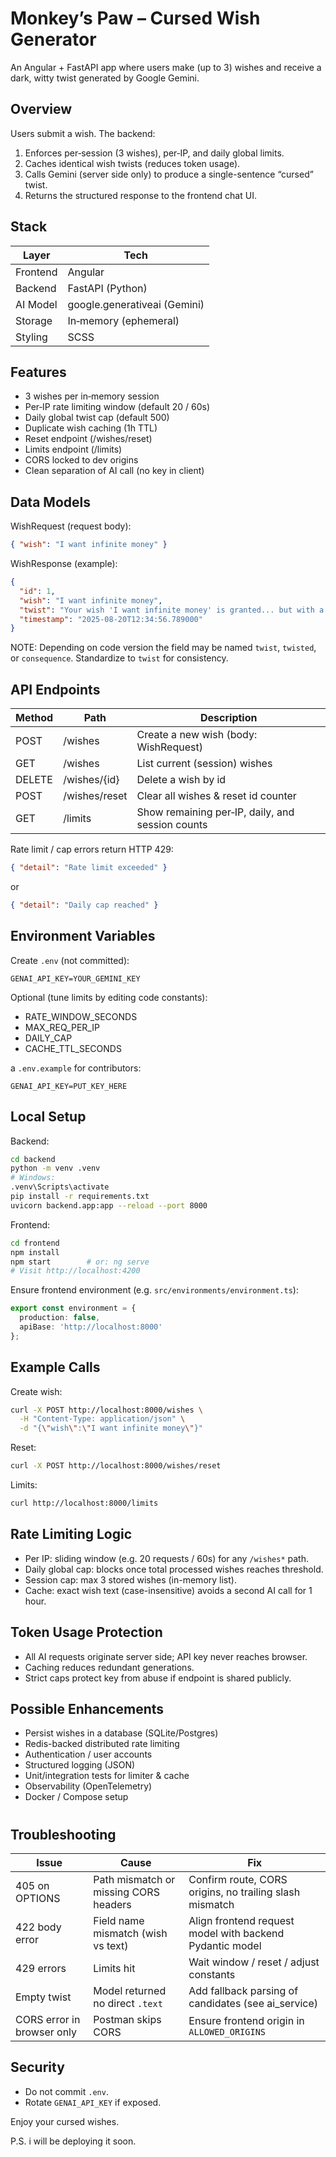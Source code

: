 # Monkey’s Paw – Cursed Wish Generator

An Angular + FastAPI app where users make (up to 3) wishes and receive a dark, witty twist generated by Google Gemini.

## Overview
Users submit a wish. The backend:
1. Enforces per‐session (3 wishes), per‑IP, and daily global limits.
2. Caches identical wish twists (reduces token usage).
3. Calls Gemini (server side only) to produce a single-sentence “cursed” twist.
4. Returns the structured response to the frontend chat UI.

## Stack
| Layer     | Tech |
|-----------|------|
| Frontend  | Angular |
| Backend   | FastAPI (Python) |
| AI Model  | google.generativeai (Gemini) |
| Storage   | In‑memory (ephemeral) |
| Styling   | SCSS |

## Features
- 3 wishes per in‑memory session
- Per‑IP rate limiting window (default 20 / 60s)
- Daily global twist cap (default 500)
- Duplicate wish caching (1h TTL)
- Reset endpoint (/wishes/reset)
- Limits endpoint (/limits)
- CORS locked to dev origins
- Clean separation of AI call (no key in client)

## Data Models

WishRequest (request body):
```json
{ "wish": "I want infinite money" }
```

WishResponse (example):
```json
{
  "id": 1,
  "wish": "I want infinite money",
  "twist": "Your wish 'I want infinite money' is granted... but with a twist. ...",
  "timestamp": "2025-08-20T12:34:56.789000"
}
```

NOTE: Depending on code version the field may be named `twist`, `twisted`, or `consequence`. Standardize to `twist` for consistency.

## API Endpoints

| Method | Path              | Description |
|--------|-------------------|-------------|
| POST   | /wishes           | Create a new wish (body: WishRequest) |
| GET    | /wishes           | List current (session) wishes |
| DELETE | /wishes/{id}      | Delete a wish by id |
| POST   | /wishes/reset     | Clear all wishes & reset id counter |
| GET    | /limits           | Show remaining per‑IP, daily, and session counts |

Rate limit / cap errors return HTTP 429:
```json
{ "detail": "Rate limit exceeded" }
```
or
```json
{ "detail": "Daily cap reached" }
```

## Environment Variables

Create `.env` (not committed):
```
GENAI_API_KEY=YOUR_GEMINI_KEY
```

Optional (tune limits by editing code constants):
- RATE_WINDOW_SECONDS
- MAX_REQ_PER_IP
- DAILY_CAP
- CACHE_TTL_SECONDS

 a `.env.example` for contributors:
```
GENAI_API_KEY=PUT_KEY_HERE
```

## Local Setup

Backend:
```bash
cd backend
python -m venv .venv
# Windows:
.venv\Scripts\activate
pip install -r requirements.txt
uvicorn backend.app:app --reload --port 8000
```

Frontend:
```bash
cd frontend
npm install
npm start        # or: ng serve
# Visit http://localhost:4200
```

Ensure frontend environment (e.g. `src/environments/environment.ts`):
```ts
export const environment = {
  production: false,
  apiBase: 'http://localhost:8000'
};
```

## Example Calls

Create wish:
```bash
curl -X POST http://localhost:8000/wishes \
  -H "Content-Type: application/json" \
  -d "{\"wish\":\"I want infinite money\"}"
```

Reset:
```bash
curl -X POST http://localhost:8000/wishes/reset
```

Limits:
```bash
curl http://localhost:8000/limits
```

## Rate Limiting Logic
- Per IP: sliding window (e.g. 20 requests / 60s) for any `/wishes*` path.
- Daily global cap: blocks once total processed wishes reaches threshold.
- Session cap: max 3 stored wishes (in-memory list).
- Cache: exact wish text (case-insensitive) avoids a second AI call for 1 hour.

## Token Usage Protection
- All AI requests originate server side; API key never reaches browser.
- Caching reduces redundant generations.
- Strict caps protect key from abuse if endpoint is shared publicly.

## Possible Enhancements
- Persist wishes in a database (SQLite/Postgres)
- Redis-backed distributed rate limiting
- Authentication / user accounts
- Structured logging (JSON)
- Unit/integration tests for limiter & cache
- Observability (OpenTelemetry)
- Docker / Compose setup

#

## Troubleshooting

| Issue | Cause | Fix |
|-------|-------|-----|
| 405 on OPTIONS | Path mismatch or missing CORS headers | Confirm route, CORS origins, no trailing slash mismatch |
| 422 body error | Field name mismatch (wish vs text) | Align frontend request model with backend Pydantic model |
| 429 errors | Limits hit | Wait window / reset / adjust constants |
| Empty twist | Model returned no direct `.text` | Add fallback parsing of candidates (see ai_service) |
| CORS error in browser only | Postman skips CORS | Ensure frontend origin in `ALLOWED_ORIGINS` |

## Security
- Do not commit `.env`.
- Rotate `GENAI_API_KEY` if exposed.



Enjoy your cursed wishes.

P.S. i will be deploying it soon.